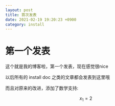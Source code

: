 ```yaml
---
layout: post
title: 首次发表
date: 2021-02-19 19:20:23 +0900
category: install
---
```

# 第一个发表

这个就是我的博客啦，第一个发表，现在感觉很nice

以后所有的 install doc 之类的文章都会发表到这里哦

而且对原来的改进，添加了数学支持:

$$x_1 = 2$$
